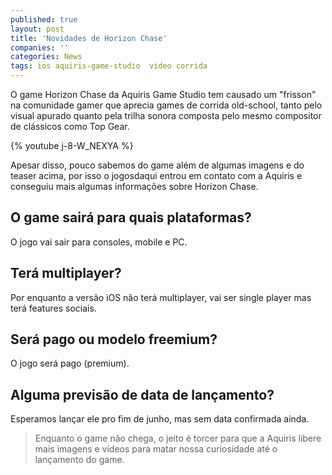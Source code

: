 ```yaml
---
published: true
layout: post
title: 'Novidades de Horizon Chase'
companies: ''
categories: News
tags: ios aquiris-game-studio  video corrida
---
```

O game Horizon Chase da Aquiris Game Studio tem causado um "frisson" na comunidade gamer que aprecia games de corrida old-school, tanto pelo visual apurado quanto pela trilha sonora composta pelo mesmo compositor de clássicos como Top Gear.

{% youtube j-8-W_NEXYA %}

Apesar disso, pouco sabemos do game além de algumas imagens e do teaser acima, por isso o jogosdaqui entrou em contato com a Aquiris e conseguiu mais algumas informações sobre Horizon Chase. 


## O game sairá para quais plataformas?
O jogo vai sair para consoles, mobile e PC.

## Terá multiplayer? 
Por enquanto a versão iOS não terá multiplayer, vai ser single player mas terá features sociais.

## Será pago ou modelo freemium?
O jogo será pago (premium).

## Alguma previsão de data de lançamento?
Esperamos lançar ele pro fim de junho, mas sem data confirmada ainda.

> Enquanto o game não chega, o jeito é torcer para que a Aquiris libere mais imagens e vídeos para matar nossa curiosidade até o lançamento do game.